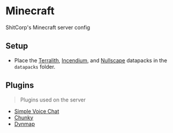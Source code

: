 # Minecraft

ShitCorp's Minecraft server config

## Setup

- Place the [Terralith](https://www.planetminecraft.com/data-pack/terralith-overworld-evolved-100-biomes-caves-and-more/), [Incendium](https://www.planetminecraft.com/data-pack/incendium-nether-expansion/), and [Nullscape](https://www.planetminecraft.com/data-pack/nullscape/) datapacks in the `datapacks` folder.

## Plugins

> Plugins used on the server

- [Simple Voice Chat](https://www.curseforge.com/minecraft/mc-mods/simple-voice-chat)
- [Chunky](https://www.spigotmc.org/resources/chunky.81534/)
- [Dynmap](https://www.spigotmc.org/resources/dynmap%C2%AE.274/)
